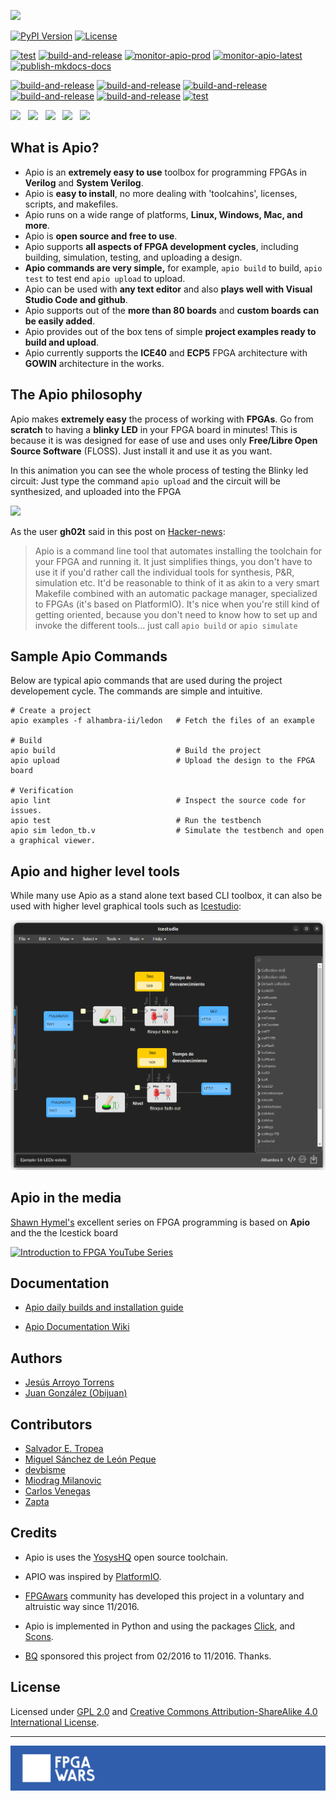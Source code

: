 [![][apio-logo]][wiki]

[![PyPI Version][pypi-image]][pypi-url]
[![License][license-image]][license-url]

[![test](https://github.com/FPGAwars/apio/actions/workflows/test.yaml/badge.svg)](https://github.com/FPGAwars/apio/actions/workflows/test.yaml)
[![build-and-release](https://github.com/zapta/apio-dev-builds/actions/workflows/build-and-release.yaml/badge.svg)](https://github.com/zapta/apio-dev-builds/actions/workflows/build-and-release.yaml)
[![monitor-apio-prod](https://github.com/FPGAwars/apio/actions/workflows/monitor-apio-prod.yaml/badge.svg)](https://github.com/FPGAwars/apio/actions/workflows/monitor-apio-prod.yaml)
[![monitor-apio-latest](https://github.com/FPGAwars/apio/actions/workflows/monitor-apio-latest.yaml/badge.svg)](https://github.com/FPGAwars/apio/actions/workflows/monitor-apio-latest.yaml)
[![publish-mkdocs-docs](https://github.com/FPGAwars/apio/actions/workflows/publish-mkdocs-docs.yaml/badge.svg)](https://github.com/FPGAwars/apio/actions/workflows/publish-mkdocs-docs.yaml)

[![build-and-release](https://github.com/FPGAwars/apio-examples/actions/workflows/build-and-release.yaml/badge.svg)](https://github.com/FPGAwars/apio-examples/actions/workflows/build-and-release.yaml)
[![build-and-release](https://github.com/FPGAwars/tools-oss-cad-suite/actions/workflows/build-and-release.yaml/badge.svg)](https://github.com/FPGAwars/tools-oss-cad-suite/actions/workflows/build-and-release.yaml)
[![build-and-release](https://github.com/FPGAwars/tools-verible/actions/workflows/build-and-release.yaml/badge.svg)](https://github.com/FPGAwars/tools-verible/actions/workflows/build-and-release.yaml)
[![build-and-release](https://github.com/FPGAwars/tools-graphviz/actions/workflows/build-and-release.yml/badge.svg)](https://github.com/FPGAwars/tools-graphviz/actions/workflows/build-and-release.yml)
[![build-and-release](https://github.com/FPGAwars/tools-drivers/actions/workflows/build-and-release.yaml/badge.svg)](https://github.com/FPGAwars/tools-drivers/actions/workflows/build-and-release.yaml)
[![test](https://github.com/FPGAwars/apio-examples/actions/workflows/test.yaml/badge.svg)](https://github.com/FPGAwars/apio-examples/actions/workflows/test.yaml)

![][linux-logo]&nbsp;&nbsp;&nbsp;![][macosx-logo]&nbsp;&nbsp;&nbsp;![][windows-logo]&nbsp;&nbsp;&nbsp;![][ubuntu-logo]&nbsp;&nbsp;&nbsp;![][raspbian-logo]


## What is Apio?

* Apio is an **extremely easy to use** toolbox for programming FPGAs in **Verilog** and **System Verilog**.
* Apio is **easy to install**, no more dealing with 'toolcahins', licenses, scripts, and makefiles.
* Apio runs on a wide range of platforms, **Linux, Windows, Mac, and more**.
* Apio is **open source and free to use**.
* Apio supports **all aspects of FPGA development cycles**, including building, simulation, testing, and uploading a design.
* **Apio commands are very simple,** for example, ``apio build`` to build, ``apio test`` to test end ``apio upload`` to upload.
* Apio can be used with **any text editor** and also **plays well with Visual Studio Code and github**.
* Apio supports out of the **more than 80 boards** and **custom boards can be easily added**.
* Apio provides out of the box tens of simple **project examples ready to build and upload**.
* Apio currently supports the **ICE40** and **ECP5** FPGA architecture with **GOWIN** architecture in the works.

## The Apio philosophy

Apio makes **extremely easy** the process of working with **FPGAs**. Go from **scratch** to having a **blinky LED** in your FPGA board in minutes! This is because it is was designed for ease of use and uses only **Free/Libre Open Source Software** (FLOSS). Just install it and use it as you want.


In this animation you can see the whole process of testing the Blinky led circuit: Just type the command ``apio upload`` and the circuit will be synthesized, and uploaded into the FPGA

![](https://github.com/FPGAwars/Apio-wiki/raw/main/wiki/Quick-start/apio-alhambra-II-01.gif)



As the user **gh02t** said in this post on [Hacker-news](https://news.ycombinator.com/item?id=17912510):
> Apio is a command line tool that automates installing the toolchain for your FPGA and running it. It just simplifies things, you don't have to use it if you'd rather call the individual tools for synthesis, P&R, simulation etc. It'd be reasonable to think of it as akin to a very smart Makefile combined with an automatic package manager, specialized to FPGAs (it's based on PlatformIO). It's nice when you're still kind of getting oriented, because you don't need to know how to set up and invoke the different tools... just call `apio build` or `apio simulate`

## Sample Apio Commands

Below are typical apio commands that are used during the project developement cycle. The commands
are simple and intuitive.

```
# Create a project
apio examples -f alhambra-ii/ledon   # Fetch the files of an example

# Build
apio build                           # Build the project
apio upload                          # Upload the design to the FPGA board

# Verification
apio lint                            # Inspect the source code for issues.
apio test                            # Run the testbench
apio sim ledon_tb.v                  # Simulate the testbench and open a graphical viewer.
```

## Apio and higher level tools

While many use Apio as a stand alone text based CLI toolbox, it can also be used with higher level graphical tools such as [Icestudio](https://icestudio.io/):


![](https://github.com/FPGAwars/Apio-wiki/raw/main/wiki/Introduction/icestudio-example.png)


## Apio in the media

[Shawn Hymel's](https://shawnhymel.com/) excellent series on FPGA programming is based on **Apio** and the the Icestick board

[![Introduction to FPGA YouTube Series](https://raw.githubusercontent.com/ShawnHymel/introduction-to-fpga/main/images/Intro%20to%20FPGA%20Part%201_Thumbnail.png)](https://www.youtube.com/watch?v=lLg1AgA2Xoo&list=PLEBQazB0HUyT1WmMONxRZn9NmQ_9CIKhb)


## Documentation

* [Apio daily builds and installation guide](https://github.com/FPGAwars/apio-dev-builds)

* [Apio Documentation Wiki](https://github.com/FPGAwars/apio/wiki)


## Authors

* [Jesús Arroyo Torrens](https://github.com/Jesus89)
* [Juan González (Obijuan)](https://github.com/Obijuan)

## Contributors

* [Salvador E. Tropea](https://github.com/set-soft)
* [Miguel Sánchez de León Peque](https://github.com/peque)
* [devbisme](https://github.com/devbisme)
* [Miodrag Milanovic](https://github.com/mmicko)
* [Carlos Venegas](https://github.com/cavearr)
* [Zapta](https://github.com/zapta)

## Credits

* Apio is uses the [YosysHQ](https://www.yosyshq.com) open source toolchain.

* APIO was inspired by [PlatformIO](https://github.com/platformio/platformio).

* [FPGAwars](http://fpgawars.github.io/) community has developed this project in a voluntary and altruistic way since 11/2016.


* Apio is implemented in Python and using the packages [Click](https://pypi.org/project/click/), and [Scons](https://pypi.org/project/SCons/).

* [BQ](https://www.bq.com) sponsored this project from 02/2016 to 11/2016. Thanks.


## License

Licensed under [GPL 2.0](http://opensource.org/licenses/GPL-2.0) and [Creative Commons Attribution-ShareAlike 4.0 International License](http://creativecommons.org/licenses/by-sa/4.0/).

--------
[![](https://github.com/FPGAwars/icestudio-wiki/raw/main/Logos/fgpawars-banner.svg)](https://fpgawars.github.io/)


<!-- Badges and URLs -->

[apio-logo]: https://github.com/FPGAwars/Apio-wiki/raw/main/wiki/Logos/Apio-github.png

[pypi-image]: https://img.shields.io/pypi/v/apio
[pypi-url]: https://pypi.org/project/apio/

[build-image]: https://github.com/FPGAwars/apio/actions/workflows/build.yml/badge.svg
[build-url]: https://github.com/FPGAwars/apio/actions/workflows/build.yml

[license-image]: http://img.shields.io/:license-gpl-blue.svg
[license-url]: (http://opensource.org/licenses/GPL-2.0)


[linux-logo]: https://raw.githubusercontent.com/FPGAwars/Apio-wiki/refs/heads/main/wiki/Logos/linux.png
[macosx-logo]: https://raw.githubusercontent.com/FPGAwars/Apio-wiki/refs/heads/main/wiki/Logos/macosx.png
[windows-logo]: https://raw.githubusercontent.com/FPGAwars/Apio-wiki/refs/heads/main/wiki/Logos/windows.png
[ubuntu-logo]: https://raw.githubusercontent.com/FPGAwars/Apio-wiki/refs/heads/main/wiki/Logos/ubuntu.png
[raspbian-logo]: https://raw.githubusercontent.com/FPGAwars/Apio-wiki/refs/heads/main/wiki/Logos/raspbian.png

[wiki]: https://github.com/FPGAwars/apio/wiki
